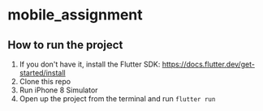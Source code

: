 # mobile_assignment
 
## How to run the project
1) If you don't have it, install the Flutter SDK: https://docs.flutter.dev/get-started/install
2) Clone this repo
3) Run iPhone 8 Simulator
4) Open up the project from the terminal and run `flutter run`
